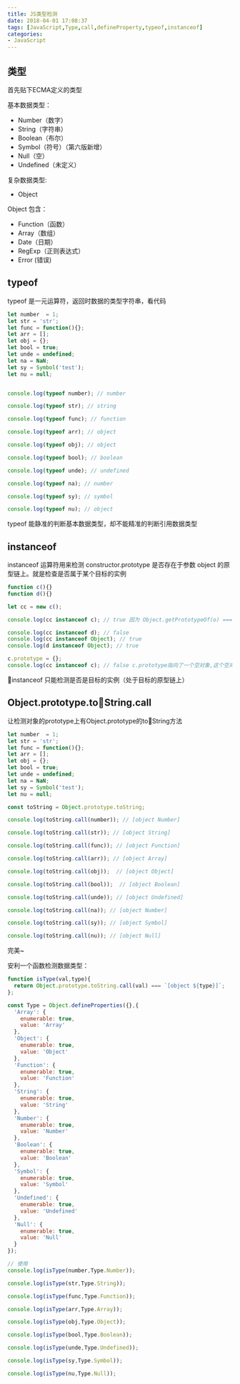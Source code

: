 ```yaml
---
title: JS类型检测
date: 2018-04-01 17:08:37
tags: [JavaScript,Type,call,defineProperty,typeof,instanceof]
categories: 
- JavaScript
---
```


## 类型

首先贴下ECMA定义的类型

基本数据类型：
- Number（数字）
- String（字符串）
- Boolean（布尔）
- Symbol（符号）（第六版新增）
- Null（空）
- Undefined（未定义）

复杂数据类型:
- Object

Object 包含：
- Function（函数）
- Array（数组）
- Date（日期）
- RegExp（正则表达式）
- Error (错误)

## typeof

typeof 是一元运算符，返回时数据的类型字符串，看代码
```javascript
let number  = 1;
let str = 'str';
let func = function(){};
let arr = [];
let obj = {};
let bool = true;
let unde = undefined;
let na = NaN;
let sy = Symbol('test');
let nu = null;


console.log(typeof number); // number

console.log(typeof str); // string

console.log(typeof func); // function

console.log(typeof arr); // object

console.log(typeof obj); // object

console.log(typeof bool); // boolean

console.log(typeof unde); // undefined

console.log(typeof na); // number

console.log(typeof sy); // symbol

console.log(typeof nu); // object
```

typeof 能静准的判断基本数据类型，却不能精准的判断引用数据类型

## instanceof

instanceof 运算符用来检测 constructor.prototype 是否存在于参数 object 的原型链上。就是检查是否属于某个目标的实例
```javascript
function c(){}
function d(){}

let cc = new c();

console.log(cc instanceof c); // true 因为 Object.getPrototypeOf(o) === C.prototype

console.log(cc instanceof d); // false
console.log(cc instanceof Object); // true
console.log(d instanceof Object); // true

c.prototype = {};
console.log(cc instanceof c); // false c.prototype指向了一个空对象,这个空对象不在cc的原型链上
```

instanceof 只能检测是否是目标的实例（处于目标的原型链上）

## Object.prototype.toString.call

让检测对象的prototype上有Object.prototype的toString方法

```javascript
let number  = 1;
let str = 'str';
let func = function(){};
let arr = [];
let obj = {};
let bool = true;
let unde = undefined;
let na = NaN;
let sy = Symbol('test');
let nu = null;

const toString = Object.prototype.toString;

console.log(toString.call(number)); // [object Number]

console.log(toString.call(str)); // [object String]

console.log(toString.call(func)); // [object Function]

console.log(toString.call(arr)); // [object Array]

console.log(toString.call(obj));  // [object Object]

console.log(toString.call(bool));  // [object Boolean]

console.log(toString.call(unde)); // [object Undefined]

console.log(toString.call(na)); // [object Number]

console.log(toString.call(sy)); // [object Symbol]

console.log(toString.call(nu)); // [object Null]
```

完美~

安利一个函数检测数据类型：
```javascript
function isType(val,type){
  return Object.prototype.toString.call(val) === `[object ${type}]`;
};

const Type = Object.defineProperties({},{
  'Array': {
    enumerable: true,
    value: 'Array'
  },
  'Object': {
    enumerable: true,
    value: 'Object'
  },
  'Function': {
    enumerable: true,
    value: 'Function'
  },
  'String': {
    enumerable: true,
    value: 'String'
  },
  'Number': {
    enumerable: true,
    value: 'Number'
  },
  'Boolean': {
    enumerable: true,
    value: 'Boolean'
  },
  'Symbol': {
    enumerable: true,
    value: 'Symbol'
  },
  'Undefined': {
    enumerable: true,
    value: 'Undefined'
  },
  'Null': {
    enumerable: true,
    value: 'Null'
  }
});

// 使用
console.log(isType(number,Type.Number));

console.log(isType(str,Type.String));

console.log(isType(func,Type.Function));

console.log(isType(arr,Type.Array));

console.log(isType(obj,Type.Object));

console.log(isType(bool,Type.Boolean));

console.log(isType(unde,Type.Undefined));

console.log(isType(sy,Type.Symbol));

console.log(isType(nu,Type.Null));
```






